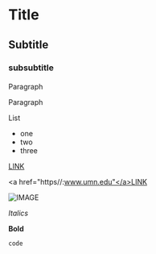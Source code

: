 # Title 
## Subtitle 
### subsubtitle 
####

<p>Paragraph</p>

Paragraph 

List 
* one 
* two 
* three 

[LINK](https//:www.umn.edu)

<a href="https//:www.umn.edu"</a>LINK</a>

![IMAGE](image/classroom.jpg)

*Italics*

**Bold** 

`code`




